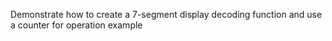 Demonstrate how to create a 7-segment display decoding function and use a counter for operation example
